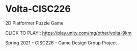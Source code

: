 # Volta-CISC226
2D Platformer Puzzle Game

CLICK TO PLAY!: https://play.unity.com/mg/other/volta-9km

Spring 2021 - CISC226 - Game Design Group Project
